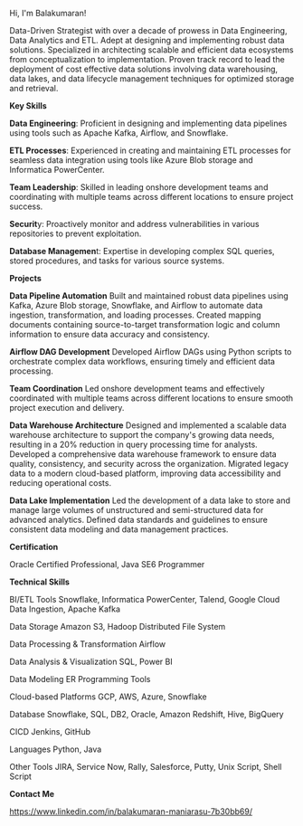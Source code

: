 Hi, I'm Balakumaran!

Data-Driven Strategist with over a decade of prowess in Data Engineering, Data Analytics and ETL. Adept at 
designing and implementing robust data solutions. Specialized in architecting scalable and efficient data 
ecosystems from conceptualization to implementation. Proven track record to lead the deployment of cost
effective data solutions involving data warehousing, data lakes, and data lifecycle management techniques for 
optimized storage and retrieval.  


**Key Skills**

**Data Engineering**: Proficient in designing and implementing data pipelines using tools such as Apache Kafka, Airflow, and Snowflake.

**ETL Processes**: Experienced in creating and maintaining ETL processes for seamless data integration using tools like Azure Blob storage and Informatica PowerCenter.

**Team Leadership**: Skilled in leading onshore development teams and coordinating with multiple teams across different locations to ensure project success.

**Securit**y: Proactively monitor and address vulnerabilities in various repositories to prevent exploitation.

**Database Managemen**t: Expertise in developing complex SQL queries, stored procedures, and tasks for various source systems.



**Projects**

**Data Pipeline Automation**
Built and maintained robust data pipelines using Kafka, Azure Blob storage, Snowflake, and Airflow to automate data ingestion, transformation, and loading processes.
Created mapping documents containing source-to-target transformation logic and column information to ensure data accuracy and consistency.

**Airflow DAG Development**
Developed Airflow DAGs using Python scripts to orchestrate complex data workflows, ensuring timely and efficient data processing.

**Team Coordination**
Led onshore development teams and effectively coordinated with multiple teams across different locations to ensure smooth project execution and delivery.

**Data Warehouse Architecture**
Designed and implemented a scalable data warehouse architecture to support the company's growing data needs, resulting in a 20% reduction in query processing time for analysts.
Developed a comprehensive data warehouse framework to ensure data quality, consistency, and security across the organization.
Migrated legacy data to a modern cloud-based platform, improving data accessibility and reducing operational costs.

**Data Lake Implementation**
Led the development of a data lake to store and manage large volumes of unstructured and semi-structured data for advanced analytics.
Defined data standards and guidelines to ensure consistent data modeling and data management practices.



**Certification**

Oracle Certified Professional, Java SE6 Programmer


**Technical Skills**

BI/ETL Tools
Snowflake, Informatica PowerCenter, Talend, Google Cloud Data Ingestion, Apache Kafka

Data Storage
Amazon S3, Hadoop Distributed File System

Data Processing & Transformation
Airflow

Data Analysis & Visualization
SQL, Power BI

Data Modeling
ER Programming Tools

Cloud-based Platforms
GCP, AWS, Azure, Snowflake

Database
Snowflake, SQL, DB2, Oracle, Amazon Redshift, Hive, BigQuery

CICD
Jenkins, GitHub

Languages
Python, Java

Other Tools
JIRA, Service Now, Rally, Salesforce, Putty, Unix Script, Shell Script



**Contact Me**

https://www.linkedin.com/in/balakumaran-maniarasu-7b30bb69/
